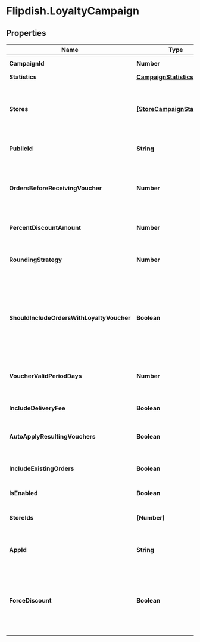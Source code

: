 # Flipdish.LoyaltyCampaign

## Properties

Name | Type | Description | Notes
------------ | ------------- | ------------- | -------------
**CampaignId** | **Number** | Id of campaign | [optional] 
**Statistics** | [**CampaignStatistics**](CampaignStatistics.md) |  | [optional] 
**Stores** | [**[StoreCampaignStartTime]**](StoreCampaignStartTime.md) | Stores this campaign applies to with campaign start time in Utc | [optional] 
**PublicId** | **String** | Permanent reference to the item. | [optional] 
**OrdersBeforeReceivingVoucher** | **Number** | Number of orders customer needs to make, before receiving voucher | [optional] 
**PercentDiscountAmount** | **Number** | Discount amount in percents | [optional] 
**RoundingStrategy** | **Number** | Controls how the loyalty voucher&#39;s amount is rounded | [optional] 
**ShouldIncludeOrdersWithLoyaltyVoucher** | **Boolean** | Controls whether we should include orders with loyalty vouchers in the campaign calculation | [optional] 
**VoucherValidPeriodDays** | **Number** | Number of days for which the voucher will be valid. | [optional] 
**IncludeDeliveryFee** | **Boolean** | Discount will include delivery fee | [optional] 
**AutoApplyResultingVouchers** | **Boolean** | Automatically apply resulting vouchers | [optional] 
**IncludeExistingOrders** | **Boolean** | Campaign will apply to existing orders | [optional] 
**IsEnabled** | **Boolean** | Is campaign enabled | [optional] 
**StoreIds** | **[Number]** | Ids of stores this campaign applies to | [optional] 
**AppId** | **String** | The app that this campaign belongs to. | [optional] 
**ForceDiscount** | **Boolean** | Controls whether the voucher generated from this campaign will override discount exclusions | [optional] 


